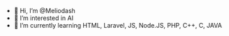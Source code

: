 - 👋 Hi, I’m @Meliodash
- 👀 I’m interested in AI
- 🌱 I’m currently learning HTML, Laravel, JS, Node.JS, PHP, C++, C, JAVA

<!---
Meliodash/Meliodash is a ✨ special ✨ repository because its `README.md` (this file) appears on your GitHub profile.
You can click the Preview link to take a look at your changes.
--->
